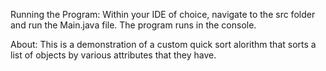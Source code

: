 Running the Program: Within your IDE of choice, navigate to the src folder and run the Main.java file. The program runs in the console.

About: This is a demonstration of a custom quick sort alorithm that sorts a list of objects by various attributes that they have.
